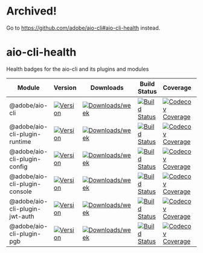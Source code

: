 <!--
Copyright Adobe. All rights reserved.
This file is licensed to you under the Apache License, Version 2.0 (the "License");
you may not use this file except in compliance with the License. You may obtain a copy
of the License at http://www.apache.org/licenses/LICENSE-2.0

Unless required by applicable law or agreed to in writing, software distributed under
the License is distributed on an "AS IS" BASIS, WITHOUT WARRANTIES OR REPRESENTATIONS
OF ANY KIND, either express or implied. See the License for the specific language
governing permissions and limitations under the License.
-->

# Archived!
Go to https://github.com/adobe/aio-cli#aio-cli-health instead.

<!--
DON'T GENERATE MANUALLY!
1. Modify the health.xslx file
2. Select the cells in Excel or Google Sheets
3. Paste here: https://thisdavej.com/copy-table-in-excel-and-paste-as-a-markdown-table/
-->

# aio-cli-health
Health badges for the aio-cli and its plugins and modules

| Module                         | Version                                                                                                                                 | Downloads                                                                                                                                       | Build Status                                                                                                                                  | Coverage                                                                                                                                                                        | Issues                                                                                                                                              | Pull Requests                                                                                                                                                |
|--------------------------------|-----------------------------------------------------------------------------------------------------------------------------------------|-------------------------------------------------------------------------------------------------------------------------------------------------|-----------------------------------------------------------------------------------------------------------------------------------------------|---------------------------------------------------------------------------------------------------------------------------------------------------------------------------------|-----------------------------------------------------------------------------------------------------------------------------------------------------|--------------------------------------------------------------------------------------------------------------------------------------------------------------|
| @adobe/aio-cli                 | [![Version](https://img.shields.io/npm/v/@adobe/aio-cli.svg)](https://npmjs.org/package/@adobe/aio-cli)                                 | [![Downloads/week](https://img.shields.io/npm/dw/@adobe/aio-cli.svg)](https://npmjs.org/package/@adobe/aio-cli)                                 | [![Build Status](https://travis-ci.com/adobe/aio-cli.svg?branch=master)](https://travis-ci.com/adobe/aio-cli)                                 | [![Codecov Coverage](https://img.shields.io/codecov/c/github/adobe/aio-cli/master.svg?style=flat-square)](https://codecov.io/gh/adobe/aio-cli/)                                 | [![Github Issues](https://img.shields.io/github/issues/adobe/aio-cli.svg)](https://github.com/adobe/aio-cli/issues)                                 | [![Github Pull Requests](https://img.shields.io/github/issues-pr/adobe/aio-cli.svg)](https://github.com/adobe/aio-cli/pulls)                                 |
| @adobe/aio-cli-plugin-runtime  | [![Version](https://img.shields.io/npm/v/@adobe/aio-cli-plugin-runtime.svg)](https://npmjs.org/package/@adobe/aio-cli-plugin-runtime)   | [![Downloads/week](https://img.shields.io/npm/dw/@adobe/aio-cli-plugin-runtime.svg)](https://npmjs.org/package/@adobe/aio-cli-plugin-runtime)   | [![Build Status](https://travis-ci.com/adobe/aio-cli-plugin-runtime.svg?branch=master)](https://travis-ci.com/adobe/aio-cli-plugin-runtime)   | [![Codecov Coverage](https://img.shields.io/codecov/c/github/adobe/aio-cli-plugin-runtime/master.svg?style=flat-square)](https://codecov.io/gh/adobe/aio-cli-plugin-runtime/)   | [![Github Issues](https://img.shields.io/github/issues/adobe/aio-cli-plugin-runtime.svg)](https://github.com/adobe/aio-cli-plugin-runtime/issues)   | [![Github Pull Requests](https://img.shields.io/github/issues-pr/adobe/aio-cli-plugin-runtime.svg)](https://github.com/adobe/aio-cli-plugin-runtime/pulls)   |
| @adobe/aio-cli-plugin-config   | [![Version](https://img.shields.io/npm/v/@adobe/aio-cli-plugin-config.svg)](https://npmjs.org/package/@adobe/aio-cli-plugin-config)     | [![Downloads/week](https://img.shields.io/npm/dw/@adobe/aio-cli-plugin-config.svg)](https://npmjs.org/package/@adobe/aio-cli-plugin-config)     | [![Build Status](https://travis-ci.com/adobe/aio-cli-plugin-config.svg?branch=master)](https://travis-ci.com/adobe/aio-cli-plugin-config)     | [![Codecov Coverage](https://img.shields.io/codecov/c/github/adobe/aio-cli-plugin-config/master.svg?style=flat-square)](https://codecov.io/gh/adobe/aio-cli-plugin-config/)     | [![Github Issues](https://img.shields.io/github/issues/adobe/aio-cli-plugin-config.svg)](https://github.com/adobe/aio-cli-plugin-config/issues)     | [![Github Pull Requests](https://img.shields.io/github/issues-pr/adobe/aio-cli-plugin-config.svg)](https://github.com/adobe/aio-cli-plugin-config/pulls)     |
| @adobe/aio-cli-plugin-console  | [![Version](https://img.shields.io/npm/v/@adobe/aio-cli-plugin-console.svg)](https://npmjs.org/package/@adobe/aio-cli-plugin-console)   | [![Downloads/week](https://img.shields.io/npm/dw/@adobe/aio-cli-plugin-console.svg)](https://npmjs.org/package/@adobe/aio-cli-plugin-console)   | [![Build Status](https://travis-ci.com/adobe/aio-cli-plugin-console.svg?branch=master)](https://travis-ci.com/adobe/aio-cli-plugin-console)   | [![Codecov Coverage](https://img.shields.io/codecov/c/github/adobe/aio-cli-plugin-console/master.svg?style=flat-square)](https://codecov.io/gh/adobe/aio-cli-plugin-console/)   | [![Github Issues](https://img.shields.io/github/issues/adobe/aio-cli-plugin-console.svg)](https://github.com/adobe/aio-cli-plugin-console/issues)   | [![Github Pull Requests](https://img.shields.io/github/issues-pr/adobe/aio-cli-plugin-console.svg)](https://github.com/adobe/aio-cli-plugin-console/pulls)   |
| @adobe/aio-cli-plugin-jwt-auth | [![Version](https://img.shields.io/npm/v/@adobe/aio-cli-plugin-jwt-auth.svg)](https://npmjs.org/package/@adobe/aio-cli-plugin-jwt-auth) | [![Downloads/week](https://img.shields.io/npm/dw/@adobe/aio-cli-plugin-jwt-auth.svg)](https://npmjs.org/package/@adobe/aio-cli-plugin-jwt-auth) | [![Build Status](https://travis-ci.com/adobe/aio-cli-plugin-jwt-auth.svg?branch=master)](https://travis-ci.com/adobe/aio-cli-plugin-jwt-auth) | [![Codecov Coverage](https://img.shields.io/codecov/c/github/adobe/aio-cli-plugin-jwt-auth/master.svg?style=flat-square)](https://codecov.io/gh/adobe/aio-cli-plugin-jwt-auth/) | [![Github Issues](https://img.shields.io/github/issues/adobe/aio-cli-plugin-jwt-auth.svg)](https://github.com/adobe/aio-cli-plugin-jwt-auth/issues) | [![Github Pull Requests](https://img.shields.io/github/issues-pr/adobe/aio-cli-plugin-jwt-auth.svg)](https://github.com/adobe/aio-cli-plugin-jwt-auth/pulls) |
| @adobe/aio-cli-plugin-pgb      | [![Version](https://img.shields.io/npm/v/@adobe/aio-cli-plugin-pgb.svg)](https://npmjs.org/package/@adobe/aio-cli-plugin-pgb)           | [![Downloads/week](https://img.shields.io/npm/dw/@adobe/aio-cli-plugin-pgb.svg)](https://npmjs.org/package/@adobe/aio-cli-plugin-pgb)           | [![Build Status](https://travis-ci.com/adobe/aio-cli-plugin-pgb.svg?branch=master)](https://travis-ci.com/adobe/aio-cli-plugin-pgb)           | [![Codecov Coverage](https://img.shields.io/codecov/c/github/adobe/aio-cli-plugin-pgb/master.svg?style=flat-square)](https://codecov.io/gh/adobe/aio-cli-plugin-pgb/)           | [![Github Issues](https://img.shields.io/github/issues/adobe/aio-cli-plugin-pgb.svg)](https://github.com/adobe/aio-cli-plugin-pgb/issues)           | [![Github Pull Requests](https://img.shields.io/github/issues-pr/adobe/aio-cli-plugin-pgb.svg)](https://github.com/adobe/aio-cli-plugin-pgb/pulls)           |
